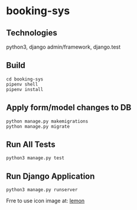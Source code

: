 # booking-sys

## Technologies
python3, django admin/framework, django.test

## Build
```
cd booking-sys
pipenv shell
pipenv install 
```

## Apply form/model changes to DB
```
python manage.py makemigrations
python manage.py migrate
```

## Run All Tests
```
python3 manage.py test
```

## Run Django Application
```
python3 manage.py runserver
```

Frre to use icon image at: [lemon](https://www.flaticon.com/free-animated-icon/lemon_14385026?term=lemon&page=1&position=5&origin=tag&related_id=14385026)
